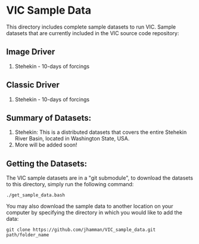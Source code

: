 VIC Sample Data
===============

This directory includes complete sample datasets to run VIC. Sample datasets that are currently included in the VIC source code repository:

## Image Driver
1.  Stehekin - 10-days of forcings

## Classic Driver

1.  Stehekin - 10-days of forcings

## Summary of Datasets:
1.  Stehekin: This is a distributed datasets that covers the entire Stehekin River Basin, located in Washington State, USA.
2.  More will be added soon!

## Getting the Datasets:
The VIC sample datasets are in a "git submodule", to download the datasets to this directory, simply run the following command:

```
./get_sample_data.bash
```

You may also download the sample data to another location on your computer by specifying the directory in which you would like to add the data:

```
git clone https://github.com/jhamman/VIC_sample_data.git path/folder_name
```

